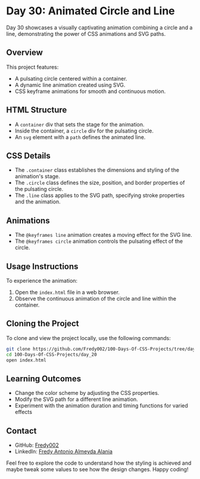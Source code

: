 # Day 30: Animated Circle and Line

Day 30 showcases a visually captivating animation combining a circle and a line, demonstrating the power of CSS animations and SVG paths.

## Overview

This project features:

- A pulsating circle centered within a container.
- A dynamic line animation created using SVG.
- CSS keyframe animations for smooth and continuous motion.

## HTML Structure

- A `container` div that sets the stage for the animation.
- Inside the container, a `circle` div for the pulsating circle.
- An `svg` element with a `path` defines the animated line.

## CSS Details

- The `.container` class establishes the dimensions and styling of the animation's stage.
- The `.circle` class defines the size, position, and border properties of the pulsating circle.
- The `.line` class applies to the SVG path, specifying stroke properties and the animation.

## Animations

- The `@keyframes line` animation creates a moving effect for the SVG line.
- The `@keyframes circle` animation controls the pulsating effect of the circle.

## Usage Instructions

To experience the animation:

1. Open the `index.html` file in a web browser.
2. Observe the continuous animation of the circle and line within the container.


## Cloning the Project

To clone and view the project locally, use the following commands:

```bash
git clone https://github.com/Fredy002/100-Days-Of-CSS-Projects/tree/day_21-30/day_20
cd 100-Days-Of-CSS-Projects/day_20
open index.html
```

## Learning Outcomes

- Change the color scheme by adjusting the CSS properties.
- Modify the SVG path for a different line animation.
- Experiment with the animation duration and timing functions for varied effects

## Contact

- GitHub: [Fredy002](https://github.com/Fredy002)
- LinkedIn: [Fredy Antonio Almeyda Alania](https://www.linkedin.com/in/fredy-antonio-almeyda-alania/)

Feel free to explore the code to understand how the styling is achieved and maybe tweak some values to see how the design changes. Happy coding!
